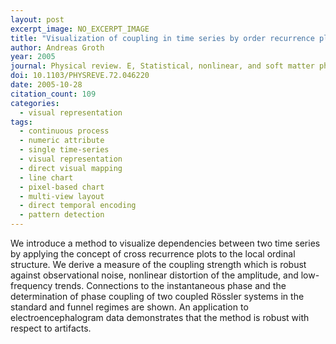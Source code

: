 ```yaml
---
layout: post
excerpt_image: NO_EXCERPT_IMAGE
title: "Visualization of coupling in time series by order recurrence plots."
author: Andreas Groth
year: 2005
journal: Physical review. E, Statistical, nonlinear, and soft matter physics
doi: 10.1103/PHYSREVE.72.046220
date: 2005-10-28
citation_count: 109
categories:
  - visual representation
tags:
  - continuous process
  - numeric attribute
  - single time-series
  - visual representation
  - direct visual mapping
  - line chart
  - pixel-based chart
  - multi-view layout
  - direct temporal encoding
  - pattern detection
---
```

We introduce a method to visualize dependencies between two time series by applying the concept of cross recurrence plots to the local ordinal structure. We derive a measure of the coupling strength which is robust against observational noise, nonlinear distortion of the amplitude, and low-frequency trends. Connections to the instantaneous phase and the determination of phase coupling of two coupled Rössler systems in the standard and funnel regimes are shown. An application to electroencephalogram data demonstrates that the method is robust with respect to artifacts.
